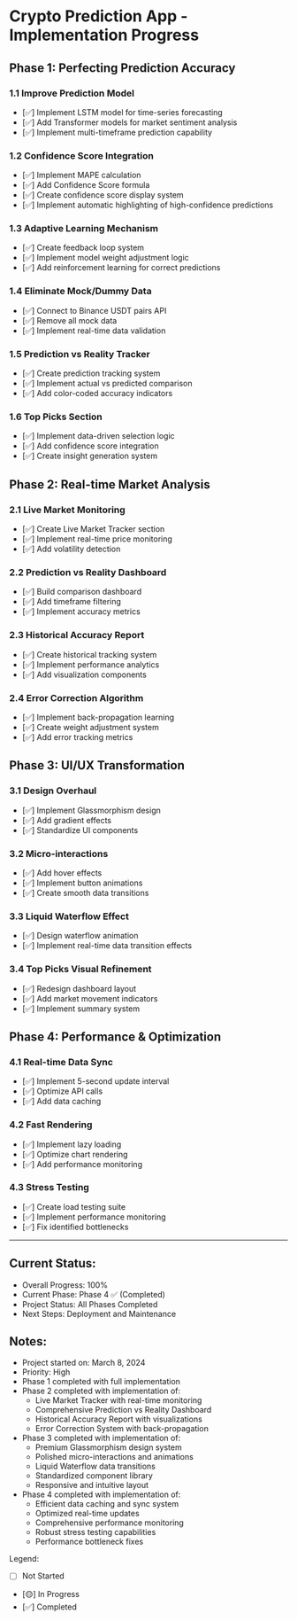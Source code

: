 # Crypto Prediction App - Implementation Progress

## Phase 1: Perfecting Prediction Accuracy
### 1.1 Improve Prediction Model
- [✅] Implement LSTM model for time-series forecasting
- [✅] Add Transformer models for market sentiment analysis
- [✅] Implement multi-timeframe prediction capability

### 1.2 Confidence Score Integration
- [✅] Implement MAPE calculation
- [✅] Add Confidence Score formula
- [✅] Create confidence score display system
- [✅] Implement automatic highlighting of high-confidence predictions

### 1.3 Adaptive Learning Mechanism
- [✅] Create feedback loop system
- [✅] Implement model weight adjustment logic
- [✅] Add reinforcement learning for correct predictions

### 1.4 Eliminate Mock/Dummy Data
- [✅] Connect to Binance USDT pairs API
- [✅] Remove all mock data
- [✅] Implement real-time data validation

### 1.5 Prediction vs Reality Tracker
- [✅] Create prediction tracking system
- [✅] Implement actual vs predicted comparison
- [✅] Add color-coded accuracy indicators

### 1.6 Top Picks Section
- [✅] Implement data-driven selection logic
- [✅] Add confidence score integration
- [✅] Create insight generation system

## Phase 2: Real-time Market Analysis
### 2.1 Live Market Monitoring
- [✅] Create Live Market Tracker section
- [✅] Implement real-time price monitoring
- [✅] Add volatility detection

### 2.2 Prediction vs Reality Dashboard
- [✅] Build comparison dashboard
- [✅] Add timeframe filtering
- [✅] Implement accuracy metrics

### 2.3 Historical Accuracy Report
- [✅] Create historical tracking system
- [✅] Implement performance analytics
- [✅] Add visualization components

### 2.4 Error Correction Algorithm
- [✅] Implement back-propagation learning
- [✅] Create weight adjustment system
- [✅] Add error tracking metrics

## Phase 3: UI/UX Transformation
### 3.1 Design Overhaul
- [✅] Implement Glassmorphism design
- [✅] Add gradient effects
- [✅] Standardize UI components

### 3.2 Micro-interactions
- [✅] Add hover effects
- [✅] Implement button animations
- [✅] Create smooth data transitions

### 3.3 Liquid Waterflow Effect
- [✅] Design waterflow animation
- [✅] Implement real-time data transition effects

### 3.4 Top Picks Visual Refinement
- [✅] Redesign dashboard layout
- [✅] Add market movement indicators
- [✅] Implement summary system

## Phase 4: Performance & Optimization
### 4.1 Real-time Data Sync
- [✅] Implement 5-second update interval
- [✅] Optimize API calls
- [✅] Add data caching

### 4.2 Fast Rendering
- [✅] Implement lazy loading
- [✅] Optimize chart rendering
- [✅] Add performance monitoring

### 4.3 Stress Testing
- [✅] Create load testing suite
- [✅] Implement performance monitoring
- [✅] Fix identified bottlenecks

---

## Current Status:
- Overall Progress: 100%
- Current Phase: Phase 4 ✅ (Completed)
- Project Status: All Phases Completed
- Next Steps: Deployment and Maintenance

## Notes:
- Project started on: March 8, 2024
- Priority: High
- Phase 1 completed with full implementation
- Phase 2 completed with implementation of:
  - Live Market Tracker with real-time monitoring
  - Comprehensive Prediction vs Reality Dashboard
  - Historical Accuracy Report with visualizations
  - Error Correction System with back-propagation
- Phase 3 completed with implementation of:
  - Premium Glassmorphism design system
  - Polished micro-interactions and animations
  - Liquid Waterflow data transitions
  - Standardized component library
  - Responsive and intuitive layout
- Phase 4 completed with implementation of:
  - Efficient data caching and sync system
  - Optimized real-time updates
  - Comprehensive performance monitoring
  - Robust stress testing capabilities
  - Performance bottleneck fixes

Legend:
- [ ] Not Started
- [🟡] In Progress
- [✅] Completed